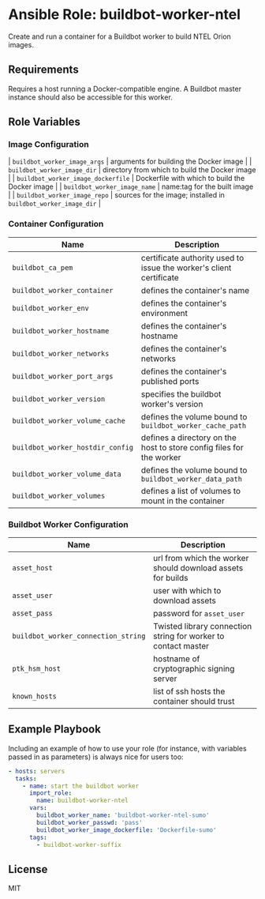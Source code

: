 Ansible Role: buildbot-worker-ntel
=========

Create and run a container for a Buildbot worker to build NTEL Orion images.

Requirements
------------

Requires a host running a Docker-compatible engine. A Buildbot master instance
should also be accessible for this worker.

Role Variables
--------------

### Image Configuration
| `buildbot_worker_image_args`        | arguments for building the Docker image                              |
| `buildbot_worker_image_dir`         | directory from which to build the Docker image                       |
| `buildbot_worker_image_dockerfile`  | Dockerfile with which to build the Docker image                      |
| `buildbot_worker_image_name`        | name:tag for the built image                                         |
| `buildbot_worker_image_repo`        | sources for the image; installed in `buildbot_worker_image_dir`      |

### Container Configuration
| Name                                | Description                                                          |
| ----------------------------------- | -------------------------------------------------------------------- |
| `buildbot_ca_pem`                   | certificate authority used to issue the worker's client certificate  |
| `buildbot_worker_container`         | defines the container's name                                         |
| `buildbot_worker_env`               | defines the container's environment                                  |
| `buildbot_worker_hostname`          | defines the container's hostname                                     |
| `buildbot_worker_networks`          | defines the container's networks                                     |
| `buildbot_worker_port_args`         | defines the container's published ports                              |
| `buildbot_worker_version`           | specifies the buildbot worker's version                              |
| `buildbot_worker_volume_cache`      | defines the volume bound to `buildbot_worker_cache_path`             |
| `buildbot_worker_hostdir_config`    | defines a directory on the host to store config files for the worker |
| `buildbot_worker_volume_data`       | defines the volume bound to `buildbot_worker_data_path`              |
| `buildbot_worker_volumes`           | defines a list of volumes to mount in the container                  |

### Buildbot Worker Configuration
| Name                                | Description                                                          |
| ----------------------------------- | -------------------------------------------------------------------- |
| `asset_host`                        | url from which the worker should download assets for builds          |
| `asset_user`                        | user with which to download assets                                   |
| `asset_pass`                        | password for `asset_user`                                            |
| `buildbot_worker_connection_string` | Twisted library connection string for worker to contact master       |
| `ptk_hsm_host`                      | hostname of cryptographic signing server                             |
| `known_hosts`                       | list of ssh hosts the container should trust                         |

Example Playbook
----------------

Including an example of how to use your role (for instance, with variables
passed in as parameters) is always nice for users too:

```yaml
- hosts: servers
  tasks:
    - name: start the buildbot worker
      import_role:
        name: buildbot-worker-ntel
      vars:
        buildbot_worker_name: 'buildbot-worker-ntel-sumo'
        buildbot_worker_passwd: 'pass'
        buildbot_worker_image_dockerfile: 'Dockerfile-sumo'
      tags:
        - buildbot-worker-suffix
```

License
-------

MIT
